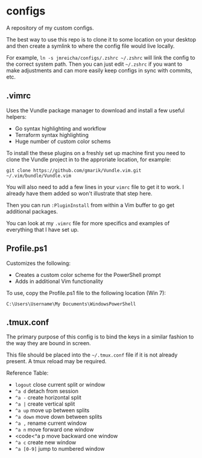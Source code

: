 configs
=======

A repository of my custom configs.

The best way to use this repo is to clone it to some location on your desktop and then create a symlink to where the config file would live locally.

For example, `ln -s jmreicha/configs/.zshrc ~/.zshrc` will link the config to the correct system path.  Then you can just edit `~/.zshrc` if you want to make adjustments and can more easily keep configs in sync with commits, etc.

.vimrc
---

Uses the Vundle package manager to download and install a few useful helpers:

 * Go syntax highlighting and workflow
 * Terraform syntax highlighting
 * Huge number of custom color schems
 
To install the these plugins on a freshly set up machine first you need to clone the Vundle project in to the approriate location, for example:

```git clone https://github.com/gmarik/Vundle.vim.git ~/.vim/bundle/Vundle.vim```

You will also need to add a few lines in your `vimrc` file to get it to work.  I already have them added so won't illustrate that step here.

Then you can run `:PluginInstall` from within a Vim buffer to go get additional packages.

You can look at my `.vimrc` file for more specifics and examples of everything that I have set up.

Profile.ps1
---

Customizes the following:

* Creates a custom color scheme for the PowerShell prompt
* Adds in additional Vim functionality

To use, copy the Profile.ps1 file to the following location (Win 7):

<code>C:\Users\Username\My Documents\WindowsPowerShell</code>

.tmux.conf
---

The primary purpose of this config is to bind the keys in a similar fashion to the way they are bound in screen.

This file should be placed into the <code>~/.tmux.conf</code> file if it is not already present.  A tmux reload may be required.

Reference Table:

* <code>logout</code> close current split or window
* <code>^a d</code> detach from session
* <code>^a -</code> create horizontal split
* <code>^a |</code> create vertical split
* <code>^a up</code> move up between splits
* <code>^a down</code> move down between splits
* <code>^a ,</code> rename current window
* <code>^a n</code> move forward one window
* <code<^a p</code> move backward one window
* <code>^a c</code> create new window
* <code>^a [0-9]</code> jump to numbered window
